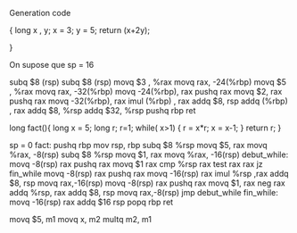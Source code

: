 Generation code

{
    long x , y;
    x = 3;
    y = 5;
    return (x+2y);

}

On supose que sp = 16

subq $8 (rsp)
subq $8 (rsp)
movq $3 , %rax
movq rax, -24(%rbp)
movq $5 , %rax
movq rax, -32(%rbp)
movq -24(%rbp), rax
pushq rax
movq $2, rax
pushq rax
movq -32(%rbp), rax
imul (%rbp) , rax
addq $8, rsp
addq (%rbp) , rax
addq $8, %rsp
addq $32, %rsp
pushq rbp
ret

long fact(){
  long x = 5;
  long r; r=1;
  while( x>1) {
    r = x*r; x = x-1;
  }
  return r;
}

sp = 0
fact:
            pushq rbp
            mov rsp, rbp
            subq $8 %rsp
            movq $5, rax
            movq %rax, -8(rsp) 
            subq $8 %rsp
            movq $1, rax
            movq %rax, -16(rsp) 
debut_while:
            movq -8(rsp) rax
            pushq rax
            movq $1 rax
            cmp %rsp rax
            test rax rax
            jz fin_while
            movq -8(rsp) rax
            pushq rax
            movq -16(rsp) rax
            imul %rsp ,rax
            addq $8, rsp
            movq rax,-16(rsp)
            movq -8(rsp) rax
            pushq rax
            movq $1, rax
            neg rax
            addq %rsp, rax
            addq $8, rsp
            movq rax,-8(rsp)
            jmp debut_while
fin_while:
        movq -16(rsp) rax
        addq $16 rsp
        popq rbp
        ret


movq $5, m1
movq x, m2
multq m2, m1
